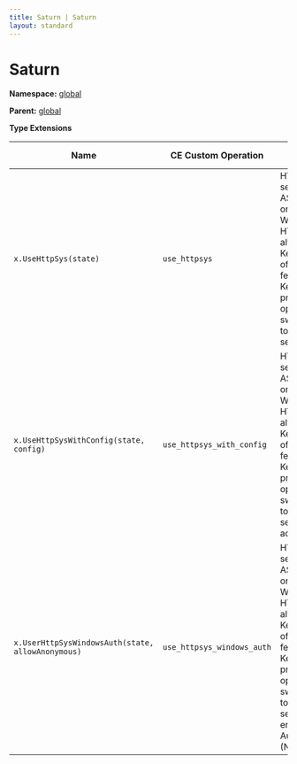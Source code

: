 ```yaml
---
title: Saturn | Saturn
layout: standard
---
```


# Saturn

**Namespace:** [global](./global.html)

**Parent:** [global](./global.html)

**Type Extensions**

| Name                                              | CE Custom Operation        | Description                                                                                                                                                                                                                                                                                                                                                    | Implementation Link                                                                                                  |
|---------------------------------------------------|----------------------------|----------------------------------------------------------------------------------------------------------------------------------------------------------------------------------------------------------------------------------------------------------------------------------------------------------------------------------------------------------------|----------------------------------------------------------------------------------------------------------------------|
| `x.UseHttpSys(state)`                             | `use_httpsys`              | HTTP.sys is a web server for ASP.NET Core that only runs on Windows. HTTP.sys is an alternative to Kestrel server and offers some features that Kestrel doesn't provide. ([link](https://docs.microsoft.com/en-us/aspnet/core/fundamentals/servers/httpsys)) This operation switches hosting to the HTTP.sys server.                                           | [link](https://github.com/SaturnFramework/Saturn/tree/master/src/Saturn.Extensions.HttpSys/Saturn.HttpSys.fs#L14-14) |
| `x.UseHttpSysWithConfig(state, config)`           | `use_httpsys_with_config`  | HTTP.sys is a web server for ASP.NET Core that only runs on Windows. HTTP.sys is an alternative to Kestrel server and offers some features that Kestrel doesn't provide. ([link](https://docs.microsoft.com/en-us/aspnet/core/fundamentals/servers/httpsys)) This operation switches hosting to the HTTP.sys server and takes additional config.               | [link](https://github.com/SaturnFramework/Saturn/tree/master/src/Saturn.Extensions.HttpSys/Saturn.HttpSys.fs#L25-25) |
| `x.UserHttpSysWindowsAuth(state, allowAnonymous)` | `use_httpsys_windows_auth` | HTTP.sys is a web server for ASP.NET Core that only runs on Windows. HTTP.sys is an alternative to Kestrel server and offers some features that Kestrel doesn't provide. ([link](https://docs.microsoft.com/en-us/aspnet/core/fundamentals/servers/httpsys)) This operation switches hosting to the HTTP.sys server and enables Windows Auth (NTLM/Negotiate). | [link](https://github.com/SaturnFramework/Saturn/tree/master/src/Saturn.Extensions.HttpSys/Saturn.HttpSys.fs#L36-36) |
